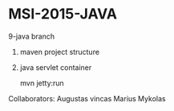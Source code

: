 # MSI-2015-JAVA

9-java branch

   1. maven project structure
   2. java servlet container

         mvn jetty:run



Collaborators:
Augustas
vincas
Marius
Mykolas
